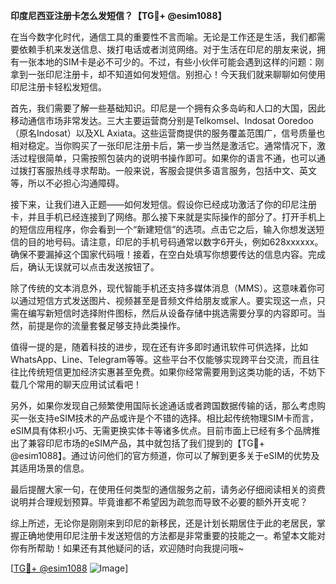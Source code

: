 **印度尼西亚注册卡怎么发短信？【TG💪+ @esim1088】**

在当今数字化时代，通信工具的重要性不言而喻。无论是工作还是生活，我们都需要依赖手机来发送信息、拨打电话或者浏览网络。对于生活在印尼的朋友来说，拥有一张本地的SIM卡是必不可少的。不过，有些小伙伴可能会遇到这样的问题：刚拿到一张印尼注册卡，却不知道如何发短信。别担心！今天我们就来聊聊如何使用印尼注册卡轻松发短信。

首先，我们需要了解一些基础知识。印尼是一个拥有众多岛屿和人口的大国，因此移动通信市场非常发达。三大主要运营商分别是Telkomsel、Indosat Ooredoo（原名Indosat）以及XL Axiata。这些运营商提供的服务覆盖范围广，信号质量也相对稳定。当你购买了一张印尼注册卡后，第一步当然是激活它。通常情况下，激活过程很简单，只需按照包装内的说明书操作即可。如果你的语言不通，也可以通过拨打客服热线寻求帮助。一般来说，客服会提供多语言服务，包括中文、英文等，所以不必担心沟通障碍。

接下来，让我们进入正题——如何发短信。假设你已经成功激活了你的印尼注册卡，并且手机已经连接到了网络。那么接下来就是实际操作的部分了。打开手机上的短信应用程序，你会看到一个“新建短信”的选项。点击它之后，输入你想发送短信的目的地号码。请注意，印尼的手机号码通常以数字6开头，例如628xxxxxx。确保不要漏掉这个国家代码哦！接着，在空白处填写你想要传达的信息内容。完成后，确认无误就可以点击发送按钮了。

除了传统的文本消息外，现代智能手机还支持多媒体消息（MMS）。这意味着你可以通过短信方式发送图片、视频甚至是音频文件给朋友或家人。要实现这一点，只需在编写新短信时选择附件图标，然后从设备存储中挑选需要分享的内容即可。当然，前提是你的流量套餐足够支持此类操作。

值得一提的是，随着科技的进步，现在还有许多即时通讯软件可供选择，比如WhatsApp、Line、Telegram等等。这些平台不仅能够实现跨平台交流，而且往往比传统短信更加经济实惠甚至免费。如果你经常需要用到这类功能的话，不妨下载几个常用的聊天应用试试看吧！

另外，如果你发现自己频繁使用国际长途通话或者跨国数据传输的话，那么考虑购买一张支持eSIM技术的产品或许是个不错的选择。相比起传统物理SIM卡而言，eSIM具有体积小巧、无需更换实体卡等诸多优点。目前市面上已经有多个品牌推出了兼容印尼市场的eSIM产品，其中就包括了我们提到的【TG💪+ @esim1088】。通过访问他们的官方频道，你可以了解到更多关于eSIM的优势及其适用场景的信息。

最后提醒大家一句，在使用任何类型的通信服务之前，请务必仔细阅读相关的资费说明并合理规划预算。毕竟谁都不希望因为疏忽而导致不必要的额外开支呢？

综上所述，无论你是刚刚来到印尼的新移民，还是计划长期居住于此的老居民，掌握正确地使用印尼注册卡发送短信的方法都是非常重要的技能之一。希望本文能对你有所帮助！如果还有其他疑问的话，欢迎随时向我提问哦~

[[TG💪+ @esim1088](https://t.me/s/esim1088) ![Image](https://i.postimg.cc/4NQfJmqS/Snipaste-2025-05-13-00-14-12.png)]